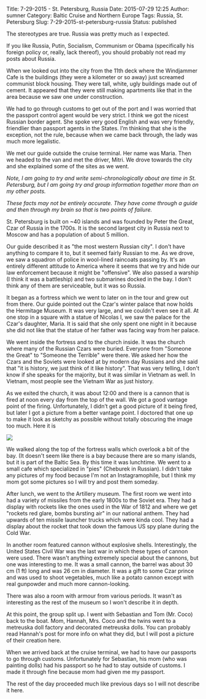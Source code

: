 Title: 7-29-2015 - St. Petersburg, Russia
Date: 2015-07-29 12:25
Author: sumner
Category: Baltic Cruise and Northern Europe
Tags: Russia, St. Petersburg
Slug: 7-29-2015-st-petersburg-russia
Status: published

The stereotypes are true. Russia was pretty much as I expected.

If you like Russia, Putin, Socialism, Communism or Obama (specifically his
foreign policy or, really, lack thereof), you should probably not read my posts
about Russia.

When we looked out into the city from the 11th deck where the Windjammer Cafe is
the buildings (they were a kilometer or so away) just screamed communist block
housing. They were tall, white, ugly buildings made out of cement. It appeared
that they were still making apartments like that in the area because we saw one
under construction.

We had to go through customs to get out of the port and I was worried that the
passport control agent would be very strict. I think we got the nicest Russian
border agent. She spoke very good English and was very friendly, friendlier than
passport agents in the States. I’m thinking that she is the exception, not the
rule, because when we came back through, the lady was much more legalistic.

We met our guide outside the cruise terminal. Her name was Maria. Then we headed
to the van and met the driver, Mitri. We drove towards the city and she
explained some of the sites as we went.

*Note, I am going to try and write semi-chronologically about are time in St.
Petersburg, but I am going try and group information together more than on my
other posts.*

*These facts may not be entirely accurate. They have come through a guide and
then through my brain so that is two points of failure.*

St. Petersburg is built on ~40 islands and was founded by Peter the Great, Czar
of Russia in the 1700s. It is the second largest city in Russia next to Moscow
and has a population of about 5 million.

Our guide described it as "the most western Russian city". I don't have anything
to compare it to, but it seemed fairly Russian to me. As we drove, we saw a
squadron of police in wool-lined raincoats passing by.  It's an entirely
different attitude to America where it seems that we try and hide our law
enforcement because it might be "offensive". We also passed a warship (I think
it was a battleship) and two submarines docked in the bay. I don't think any of
them are serviceable, but it was so Russia.

It began as a fortress which we went to later on in the tour and grew out from
there. Our guide pointed out the Czar's winter palace that now holds the
Hermitage Museum. It was very large, and we couldn't even see it all. At one
stop in a square with a statue of Nicolas I, we saw the palace for the Czar's
daughter, Maria. It is said that she only spent one night in it because she did
not like that the statue of her father was facing way from her palace.

We went inside the fortress and to the church inside. It was the church where
many of the Russian Czars were buried. Everyone from "Someone the Great" to
"Someone the Terrible" were there. We asked her how the Czars and the Soviets
were looked at by modern day Russians and she said that "it is history, we just
think of it like history". That was very telling, I don't know if she speaks for
the majority, but it was similar in Vietnam as well. In Vietnam, most people see
the Vietnam War as just history.

As we exited the church, it was about 12:00 and there is a cannon that is fired
at noon every day from the top of the wall. We got a good vantage point of the
firing. Unfortunately, I didn’t get a good picture of it being fired, but later
I got a picture from a better vantage point. I doctored that one up to make it
look as sketchy as possible without totally obscuring the image too much. Here
it is

[![]({static}/images/baltic-cruise/st-petersburg1.jpg)]({static}/images/baltic-cruise/st-petersburg1.jpg)

We walked along the top of the fortress walls which overlook a bit of the bay.
(It doesn't seem like there is a bay because there are so many islands, but it
is part of the Baltic Sea. By this time it was lunchtime. We went to a small
cafe which specialized in "pies" (Cheburek in Russian). I didn't take any
pictures of my food because I'm not an Instagramophile, but I think my mom got
some pictures so I will try and post them someday.

After lunch, we went to the Artillery museum. The first room we went into had a
variety of missiles from the early 1800s to the Soviet era.  They had a display
with rockets like the ones used in the War of 1812 and where we get "rockets red
glare, bombs bursting air" in our national anthem. They had upwards of ten
missile launcher trucks which were kinda cool. They had a display about the
rocket that took down the famous US spy plane during the Cold War.

In another room featured cannon without explosive shells. Interestingly, the
United States Civil War was the last war in which these types of cannon were
used. There wasn't anything extremely special about the cannons, but one was
interesting to me. It was a small cannon, the barrel was about 30 cm (1 ft) long
and was 26 cm in diameter. It was a gift to some Czar prince and was used to
shoot vegetables, much like a potato cannon except with real gunpowder and much
more cannon-looking.

There was also a room with armour from various periods. It wasn't as interesting
as the rest of the museum so I won't describe it in depth.

At this point, the group split up. I went with Sebastian and Tom (Mr.  Coco)
back to the boat. Mom, Hannah, Mrs. Coco and the twins went to a metreuska doll
factory and decorated metreuska dolls. You can probably read Hannah's post for
more info on what they did, but I will post a picture of their creation here.

When we arrived back at the cruise terminal, we had to have our passports to go
through customs. Unfortunately for Sebastian, his mom (who was painting dolls)
had his passport so he had to stay outside of customs. I made it through fine
because mom had given me my passport.

The rest of the day proceeded much like previous days so I will not describe it
here.
